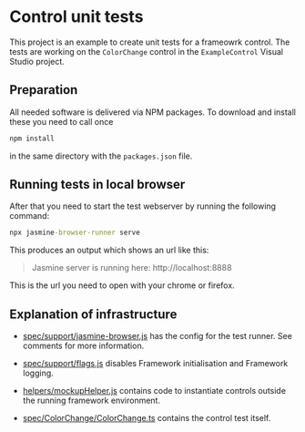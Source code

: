 # Control unit tests

This project is an example to create unit tests for a frameowrk control. The tests are working on the `ColorChange` control in the `ExampleControl` Visual Studio project.

## Preparation

All needed software is delivered via NPM packages. To download and install these you need to call once

```cmd
npm install
```

in the same directory with the `packages.json` file.

## Running tests in local browser

After that you need to start the test webserver by running the following command:

```cmd
npx jasmine-browser-runner serve
```

This produces an output which shows an url like this:

> Jasmine server is running here: http://localhost:8888

This is the url you need to open with your chrome or firefox.

## Explanation of infrastructure

- [spec/support/jasmine-browser.js](spec/support/jasmine-browser.js) has the config for the test runner. See comments for more information.
- [spec/support/flags.js](spec/support/flags.js) disables Framework initialisation and Framework logging.
- [helpers/mockupHelper.js](helpers/mockupHelper.js) contains code to instantiate controls outside the running framework environment.

- [spec/ColorChange/ColorChange.ts](spec/ColorChange/ColorChange.ts) contains the control test itself.
